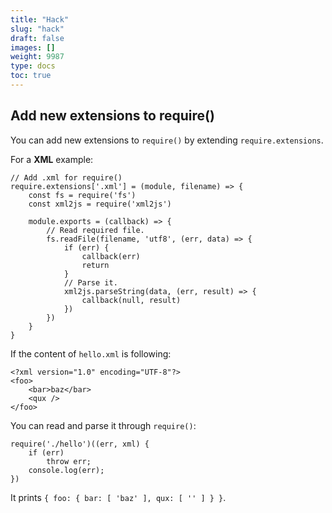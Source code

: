 ```yaml
---
title: "Hack"
slug: "hack"
draft: false
images: []
weight: 9987
type: docs
toc: true
---
```


## Add new extensions to require()
You can add new extensions to `require()` by extending `require.extensions`.

For a **XML** example:

```
// Add .xml for require()
require.extensions['.xml'] = (module, filename) => {
    const fs = require('fs')
    const xml2js = require('xml2js')

    module.exports = (callback) => {
        // Read required file.
        fs.readFile(filename, 'utf8', (err, data) => {
            if (err) {
                callback(err)
                return
            }
            // Parse it.
            xml2js.parseString(data, (err, result) => {
                callback(null, result)
            })
        })
    }
}
```

If the content of `hello.xml` is following:
```
<?xml version="1.0" encoding="UTF-8"?>
<foo>
    <bar>baz</bar>
    <qux />
</foo>
```

You can read and parse it through `require()`:
```
require('./hello')((err, xml) {
    if (err)
        throw err;
    console.log(err);
})
```

It prints `{ foo: { bar: [ 'baz' ], qux: [ '' ] } }`.


